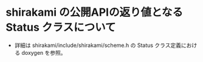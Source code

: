 # shirakami の公開APIの返り値となる Status クラスについて

- 詳細は shirakami/include/shirakami/scheme.h の Status クラス定義における doxygen を参照。